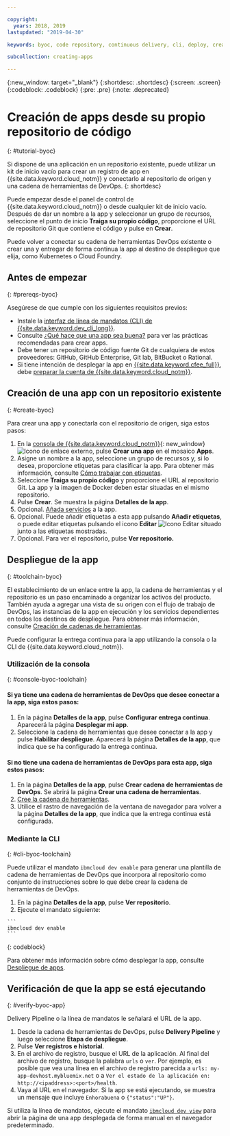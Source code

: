 ```yaml
---

copyright:
  years: 2018, 2019
lastupdated: "2019-04-30"

keywords: byoc, code repository, continuous delivery, cli, deploy, create app custom repo, custom repo, existing repo, custom code

subcollection: creating-apps

---
```


{:new_window: target="_blank"}
{:shortdesc: .shortdesc}
{:screen: .screen}
{:codeblock: .codeblock}
{:pre: .pre}
{:note: .deprecated}

# Creación de apps desde su propio repositorio de código
{: #tutorial-byoc}

Si dispone de una aplicación en un repositorio existente, puede utilizar un kit de inicio vacío para crear un registro de app en {{site.data.keyword.cloud_notm}} y conectarlo al repositorio de origen y una cadena de herramientas de DevOps.
{: shortdesc}

Puede empezar desde el panel de control de {{site.data.keyword.cloud_notm}} o desde cualquier kit de inicio vacío. Después de dar un nombre a la app y seleccionar un grupo de recursos, seleccione el punto de inicio **Traiga su propio código**, proporcione el URL de repositorio Git que contiene el código y pulse en **Crear**.

Puede volver a conectar su cadena de herramientas DevOps existente o crear una y entregar de forma continua la app al destino de despliegue que elija, como Kubernetes o Cloud Foundry.

## Antes de empezar
{: #prereqs-byoc}

Asegúrese de que cumple con los siguientes requisitos previos:

 * Instale la [interfaz de línea de mandatos (CLI) de {{site.data.keyword.dev_cli_long}}](/docs/cli?topic=cloud-cli-ibmcloud-cli).
 * Consulte [¿Qué hace que una app sea buena?](/docs/apps?topic=creating-apps-best-practice) para ver las prácticas recomendadas para crear apps.
 * Debe tener un repositorio de código fuente Git de cualquiera de estos proveedores: GitHub, GitHub Enterprise, Git lab, BitBucket o Rational.
 * Si tiene intención de desplegar la app en [{{site.data.keyword.cfee_full}}](/docs/cloud-foundry?topic=cloud-foundry-about), debe [preparar la cuenta de {{site.data.keyword.cloud_notm}}](/docs/cloud-foundry?topic=cloud-foundry-prepare).

## Creación de una app con un repositorio existente
{: #create-byoc}

Para crear una app y conectarla con el repositorio de origen, siga estos pasos:

1. En la [consola de {{site.data.keyword.cloud_notm}}](https://{DomainName}){: new_window} ![Icono de enlace externo](../../icons/launch-glyph.svg "Icono de enlace externo"), pulse **Crear una app** en el mosaico **Apps**.
2. Asigne un nombre a la app, seleccione un grupo de recursos y, si lo desea, proporcione etiquetas para clasificar la app. Para obtener más información, consulte [Cómo trabajar con etiquetas](/docs/resources?topic=resources-tag).
3. Seleccione **Traiga su propio código** y proporcione el URL al repositorio Git. La app y la imagen de Docker deben estar situadas en el mismo repositorio.
4. Pulse **Crear**. Se muestra la página **Detalles de la app**.
5. Opcional. [Añada servicios](/docs/apps?topic=creating-apps-add-resource) a la app.
6. Opcional. Puede añadir etiquetas a esta app pulsando **Añadir etiquetas**, o puede editar etiquetas pulsando el icono
**Editar** ![Icono Editar](../../icons/edit-tagging.svg) situado junto a las etiquetas mostradas.
7. Opcional. Para ver el repositorio, pulse **Ver repositorio.**

## Despliegue de la app
{: #toolchain-byoc}

El establecimiento de un enlace entre la app, la cadena de herramientas y el repositorio es un paso encaminado a organizar los activos del producto. También ayuda a agregar una vista de su origen con el flujo de trabajo de DevOps, las instancias de la app en ejecución y los servicios dependientes en todos los destinos de despliegue. Para obtener más información, consulte [Creación de cadenas de herramientas](/docs/services/ContinuousDelivery?topic=ContinuousDelivery-toolchains_getting_started).

Puede configurar la entrega continua para la app utilizando la consola o la CLI de {{site.data.keyword.cloud_notm}}.

### Utilización de la consola
{: #console-byoc-toolchain}

#### Si ya tiene una cadena de herramientas de DevOps que desee conectar a la app, siga estos pasos:

1. En la página **Detalles de la app**, pulse **Configurar entrega continua**. Aparecerá la página **Desplegar mi app**.
2. Seleccione la cadena de herramientas que desee conectar a la app y pulse **Habilitar despliegue**. Aparecerá la página **Detalles de la app**, que indica que se ha configurado la entrega continua.

#### Si no tiene una cadena de herramientas de DevOps para esta app, siga estos pasos:

1. En la página **Detalles de la app**, pulse **Crear cadena de herramientas de DevOps**. Se abrirá la página **Crear una cadena de herramientas**.
2. [Cree la cadena de herramientas](/docs/services/ContinuousDelivery?topic=ContinuousDelivery-toolchains_getting_started).
3. Utilice el rastro de navegación de la ventana de navegador para volver a la página **Detalles de la app**, que indica que la entrega continua está configurada.

### Mediante la CLI
{: #cli-byoc-toolchain}

Puede utilizar el mandato `ibmcloud dev enable` para generar una plantilla de cadena de herramientas de DevOps que incorpora al repositorio como conjunto de instrucciones sobre lo que debe crear la cadena de herramientas de DevOps. 

  1. En la página **Detalles de la app**, pulse **Ver repositorio**.
  2. Ejecute el mandato siguiente:
    
    ```
    ibmcloud dev enable
    ```
   {: codeblock}

Para obtener más información sobre cómo desplegar la app, consulte
[Despliegue de apps](/docs/apps?topic=creating-apps-deploying-apps).

## Verificación de que la app se está ejecutando
{: #verify-byoc-app}

Delivery Pipeline o la línea de mandatos le señalará el URL de la app.

1. Desde la cadena de herramientas de DevOps, pulse **Delivery Pipeline** y luego seleccione **Etapa de despliegue**.
2. Pulse **Ver registros e historial**.
3. En el archivo de registro, busque el URL de la aplicación. Al final del archivo de registro, busque la palabra `urls` o `ver`. Por ejemplo, es posible que vea una línea en el archivo de registro parecida a `urls: my-app-devhost.mybluemix.net` o a `Ver el estado de la aplicación en: http://<ipaddress>:<port>/health`.
4. Vaya al URL en el navegador. Si la app se está ejecutando, se muestra un mensaje que incluye `Enhorabuena` o `{"status":"UP"}`.

Si utiliza la línea de mandatos, ejecute el mandato [`ibmcloud dev view`](/docs/cli/idt?topic=cloud-cli-idt-cli#view) para abrir la página de una app desplegada de forma manual en el navegador predeterminado.
